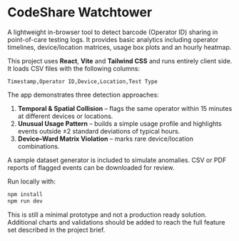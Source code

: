 # CodeShare Watchtower

A lightweight in-browser tool to detect barcode (Operator ID) sharing in point-of-care testing logs. It provides basic analytics including operator timelines, device/location matrices, usage box plots and an hourly heatmap.

This project uses **React**, **Vite** and **Tailwind CSS** and runs entirely client side. It loads CSV files with the following columns:

```
Timestamp,Operator ID,Device,Location,Test Type
```

The app demonstrates three detection approaches:

1. **Temporal & Spatial Collision** – flags the same operator within 15 minutes at different devices or locations.
2. **Unusual Usage Pattern** – builds a simple usage profile and highlights events outside ±2 standard deviations of typical hours.
3. **Device–Ward Matrix Violation** – marks rare device/location combinations.

A sample dataset generator is included to simulate anomalies. CSV or PDF reports of flagged events can be downloaded for review.

Run locally with:

```bash
npm install
npm run dev
```

This is still a minimal prototype and not a production ready solution. Additional charts and validations should be added to reach the full feature set described in the project brief.
